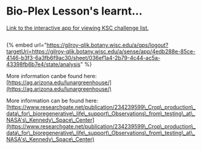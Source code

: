# Bio-Plex Lesson's learnt...

[Link to the interactive app for viewing KSC challenge list.](https://gilroy-qlik.botany.wisc.edu/a/qps/logout?targetUri=https://gilroy-qlik.botany.wisc.edu/a/sense/app/4edb288e-85ce-4146-b3f3-6a3fb6f9ac30/sheet/036ef1a4-2b79-4c44-ac5a-43398fb6b7e4/state/analysis)

<figure><img src=".gitbook/assets/image (39).png" alt=""><figcaption></figcaption></figure>

{% embed url="https://gilroy-qlik.botany.wisc.edu/a/qps/logout?targetUri=https://gilroy-qlik.botany.wisc.edu/a/sense/app/4edb288e-85ce-4146-b3f3-6a3fb6f9ac30/sheet/036ef1a4-2b79-4c44-ac5a-43398fb6b7e4/state/analysis" %}

More information canbe found here: [https://ag.arizona.edu/lunargreenhouse/](https://ag.arizona.edu/lunargreenhouse/)

More information can be found here: [https://www.researchgate.net/publication/234239599\_Crop\_production\_data\_for\_bioregenerative\_life\_support\_Observations\_from\_testing\_at\_NASA's\_Kennedy\_Space\_Center](https://www.researchgate.net/publication/234239599\_Crop\_production\_data\_for\_bioregenerative\_life\_support\_Observations\_from\_testing\_at\_NASA's\_Kennedy\_Space\_Center)

<figure><img src=".gitbook/assets/image (44).png" alt=""><figcaption></figcaption></figure>



<figure><img src=".gitbook/assets/image (45).png" alt=""><figcaption></figcaption></figure>

<figure><img src=".gitbook/assets/image (48).png" alt=""><figcaption></figcaption></figure>

<figure><img src=".gitbook/assets/image (61).png" alt=""><figcaption></figcaption></figure>

<figure><img src=".gitbook/assets/image (45) (1).png" alt=""><figcaption></figcaption></figure>

<figure><img src=".gitbook/assets/image (47).png" alt=""><figcaption></figcaption></figure>

<figure><img src=".gitbook/assets/image (51).png" alt=""><figcaption></figcaption></figure>

<figure><img src=".gitbook/assets/image (52).png" alt=""><figcaption></figcaption></figure>

<figure><img src=".gitbook/assets/image (53).png" alt=""><figcaption></figcaption></figure>

<figure><img src=".gitbook/assets/image (55).png" alt=""><figcaption></figcaption></figure>

<figure><img src=".gitbook/assets/image (56).png" alt=""><figcaption></figcaption></figure>

<figure><img src=".gitbook/assets/image (49).png" alt=""><figcaption></figcaption></figure>

<figure><img src=".gitbook/assets/image (50).png" alt=""><figcaption></figcaption></figure>

<figure><img src=".gitbook/assets/image (54).png" alt=""><figcaption></figcaption></figure>

<figure><img src=".gitbook/assets/image (58).png" alt=""><figcaption></figcaption></figure>

<figure><img src=".gitbook/assets/image (46).png" alt=""><figcaption></figcaption></figure>

<figure><img src=".gitbook/assets/image (59).png" alt=""><figcaption></figcaption></figure>

<figure><img src=".gitbook/assets/image (57).png" alt=""><figcaption></figcaption></figure>

<figure><img src=".gitbook/assets/image (60).png" alt=""><figcaption></figcaption></figure>

<figure><img src=".gitbook/assets/image (3) (1) (1).png" alt=""><figcaption></figcaption></figure>



<figure><img src=".gitbook/assets/image (1) (1) (1) (1) (1).png" alt=""><figcaption></figcaption></figure>

<figure><img src=".gitbook/assets/image (1) (1) (1) (1) (1) (1).png" alt=""><figcaption></figcaption></figure>



<figure><img src=".gitbook/assets/image (2) (1) (1) (1) (1).png" alt=""><figcaption></figcaption></figure>





<figure><img src=".gitbook/assets/image (4) (1) (1).png" alt=""><figcaption></figcaption></figure>

<figure><img src=".gitbook/assets/image (5) (1) (1).png" alt=""><figcaption></figcaption></figure>

<figure><img src=".gitbook/assets/image (6) (1) (1).png" alt=""><figcaption></figcaption></figure>

<figure><img src=".gitbook/assets/image (62).png" alt=""><figcaption></figcaption></figure>

<figure><img src=".gitbook/assets/image (63).png" alt=""><figcaption></figcaption></figure>

<figure><img src=".gitbook/assets/image (64).png" alt=""><figcaption></figcaption></figure>

<figure><img src=".gitbook/assets/image (65).png" alt=""><figcaption></figcaption></figure>

<figure><img src=".gitbook/assets/image (66).png" alt=""><figcaption></figcaption></figure>

<figure><img src=".gitbook/assets/image (1) (1) (1).png" alt=""><figcaption></figcaption></figure>
